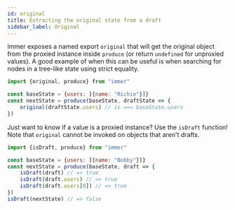 ```yaml
---
id: original
title: Extracting the original state from a draft
sidebar_label: Original
---
```


<div id="codefund"><!-- fallback content --></div>

Immer exposes a named export `original` that will get the original object from the proxied instance inside `produce` (or return `undefined` for unproxied values). A good example of when this can be useful is when searching for nodes in a tree-like state using strict equality.

```js
import {original, produce} from "immer"

const baseState = {users: [{name: "Richie"}]}
const nextState = produce(baseState, draftState => {
	original(draftState.users) // is === baseState.users
})
```

Just want to know if a value is a proxied instance? Use the `isDraft` function! Note that `original` cannot be invoked on objects that aren't drafts.

```js
import {isDraft, produce} from "immer"

const baseState = {users: [{name: "Bobby"}]}
const nextState = produce(baseState, draft => {
	isDraft(draft) // => true
	isDraft(draft.users) // => true
	isDraft(draft.users[0]) // => true
})
isDraft(nextState) // => false
```
